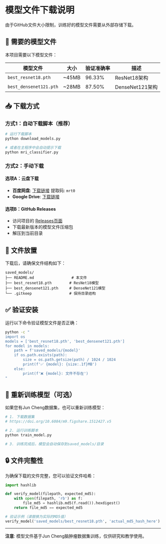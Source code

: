 # 模型文件下载说明

由于GitHub文件大小限制，训练好的模型文件需要从外部存储下载。

## 🎯 需要的模型文件

本项目需要以下模型文件：

| 模型文件 | 大小 | 验证准确率 | 描述 |
|---------|------|-----------|------|
| `best_resnet18.pth` | ~45MB | 96.33% | ResNet18架构 |
| `best_densenet121.pth` | ~28MB | 87.50% | DenseNet121架构 |

## 📥 下载方式

### 方式1：自动下载脚本（推荐）

```bash
# 运行下载脚本
python download_models.py

# 或者在主程序中会自动提示下载
python mri_classifier.py
```

### 方式2：手动下载

#### 选项A：云盘下载
- **百度网盘**: [下载链接](https://pan.baidu.com/s/1sl1W9SIA2waZB539k-ivWg) 提取码: `mrt0`
- **Google Drive**: [下载链接](https://drive.google.com/drive/folders/1hXSOIyhXtjlKKjsj5AzvIzUV58TGz0Th?usp=drive_link)

#### 选项B：GitHub Releases
- 访问项目的 [Releases页面](https://github.com/heyteamo01/mri-brain-tumor-classifier/releases/tag/mrt_classifier_model)
- 下载最新版本的模型文件压缩包
- 解压到当前目录

## 📁 文件放置

下载后，请确保文件结构如下：

```
saved_models/
├── README.md                 # 本文件
├── best_resnet18.pth        # ResNet18模型
├── best_densenet121.pth     # DenseNet121模型
└── .gitkeep                 # 保持目录结构
```

## ✅ 验证安装

运行以下命令验证模型文件是否正确：

```bash
python -c "
import os
models = ['best_resnet18.pth', 'best_densenet121.pth']
for model in models:
    path = f'saved_models/{model}'
    if os.path.exists(path):
        size = os.path.getsize(path) / 1024 / 1024
        print(f'✅ {model}: {size:.1f}MB')
    else:
        print(f'❌ {model}: 文件不存在')
"
```

## 🔧 重新训练模型（可选）

如果您有Jun Cheng数据集，也可以重新训练模型：

```bash
# 1. 下载数据集
# https://doi.org/10.6084/m9.figshare.1512427.v5

# 2. 运行训练脚本
python train_model.py

# 3. 训练完成后，模型会自动保存到saved_models/目录
```

## 🔒 文件完整性

为确保下载的文件完整，您可以验证文件哈希：

```python
import hashlib

def verify_model(filepath, expected_md5):
    with open(filepath, 'rb') as f:
        file_md5 = hashlib.md5(f.read()).hexdigest()
    return file_md5 == expected_md5

# 验证示例（请替换为实际的MD5值）
verify_model('saved_models/best_resnet18.pth', 'actual_md5_hash_here')
```

---

**注意**: 模型文件基于Jun Cheng脑肿瘤数据集训练，仅供研究和教学使用。
